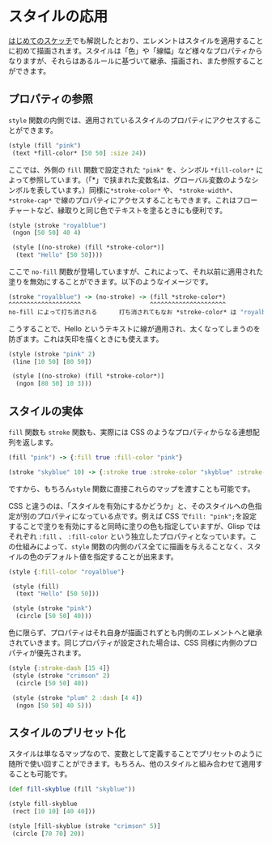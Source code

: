# スタイルの応用

[はじめてのスケッチ](get-started)でも解説したとおり、エレメントはスタイルを適用することに初めて描画されます。スタイルは「色」や「線幅」など様々なプロパティからなりますが、それらはあるルールに基づいて継承、描画され、また参照することができます。

## プロパティの参照

`style` 関数の内側では、適用されているスタイルのプロパティにアクセスすることができます。

```cljs
(style (fill "pink")
 (text *fill-color* [50 50] :size 24))
```

ここでは、外側の `fill` 関数で設定された `"pink"` を、シンボル `*fill-color*` によって参照しています。（「\*」で挟まれた変数名は、グローバル変数のようなシンボルを表しています。）同様に`*stroke-color*` や、 `*stroke-width*`、`*stroke-cap*` で線のプロパティにアクセスすることもできます。これはフローチャートなど、縁取りと同じ色でテキストを塗るときにも便利です。

```cljs
(style (stroke "royalblue")
 (ngon [50 50] 40 4)

 (style [(no-stroke) (fill *stroke-color*)]
  (text "Hello" [50 50])))
```

ここで `no-fill` 関数が登場していますが、これによって、それ以前に適用された塗りを無効にすることができます。以下のようなイメージです。

```clojure
(stroke "royalblue") -> (no-stroke) -> (fill *stroke-color*)
^^^^^^^^^^^^^^^^^^^^                   ^^^^^^^^^^^^^^^^^^^^^
no-fill によって打ち消される      打ち消されてもなお *stroke-color* は "royalblue" に設定されている
```

こうすることで、Hello というテキストに線が適用され、太くなってしまうのを防ぎます。これは矢印を描くときにも使えます。

```cljs
(style (stroke "pink" 2)
 (line [10 50] [80 50])

 (style [(no-stroke) (fill *stroke-color*)]
  (ngon [80 50] 10 3)))
```

## スタイルの実体

`fill` 関数も `stroke` 関数も、実際には CSS のようなプロパティからなる連想配列を返します。

```clojure
(fill "pink") -> {:fill true :fill-color "pink"}

(stroke "skyblue" 10) -> {:stroke true :stroke-color "skyblue" :stroke-width 10}
```

ですから、もちろん`style` 関数に直接これらのマップを渡すことも可能です。

CSS と違うのは、「スタイルを有効にするかどうか」と、そのスタイルへの色指定が別のプロパティになっている点です。例えば CSS で`fill: "pink";`を設定することで塗りを有効にすると同時に塗りの色も指定していますが、Glisp ではそれぞれ `:fill` 、 `:fill-color` という独立したプロパティとなっています。この仕組みによって、`style` 関数の内側のパス全てに描画を与えることなく、スタイルの色のデフォルト値を指定することが出来ます。

```cljs
(style {:fill-color "royalblue"}

 (style (fill)
  (text "Hello" [50 50]))

 (style (stroke "pink")
  (circle [50 50] 40)))
```

色に限らず、プロパティはそれ自身が描画されずとも内側のエレメントへと継承されていきます。同じプロパティが設定された場合は、CSS 同様に内側のプロパティが優先されます。

```cljs
(style {:stroke-dash [15 4]}
 (style (stroke "crimson" 2)
  (circle [50 50] 40))

 (style (stroke "plum" 2 :dash [4 4])
  (ngon [50 50] 40 5)))
```

## スタイルのプリセット化

スタイルは単なるマップなので、変数として定義することでプリセットのように随所で使い回すことができます。もちろん、他のスタイルと組み合わせて適用することも可能です。

```cljs
(def fill-skyblue (fill "skyblue"))

(style fill-skyblue
 (rect [10 10] [40 40]))

(style [fill-skyblue (stroke "crimson" 5)]
 (circle [70 70] 20))

```

